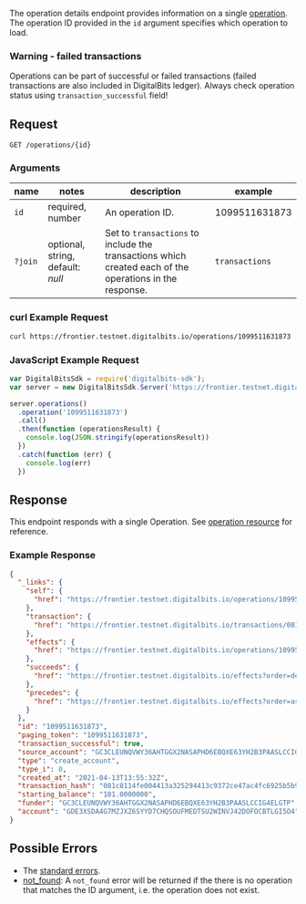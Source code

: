 The operation details endpoint provides information on a single
[operation](https://developers.digitalbits.io/reference/go/services/frontier/internal/docs/reference/resources/operation). The operation ID provided in the `id` argument specifies
which operation to load.

### Warning - failed transactions

Operations can be part of successful or failed transactions (failed transactions are also included
in DigitalBits ledger). Always check operation status using `transaction_successful` field!

## Request

```
GET /operations/{id}
```

### Arguments

| name | notes | description | example |
| ---- | ----- | ----------- | ------- |
| `id` | required, number | An operation ID. | 1099511631873 |
| `?join` | optional, string, default: _null_ | Set to `transactions` to include the transactions which created each of the operations in the response. | `transactions` |

### curl Example Request

```sh
curl https://frontier.testnet.digitalbits.io/operations/1099511631873
```

### JavaScript Example Request

```javascript
var DigitalBitsSdk = require('digitalbits-sdk');
var server = new DigitalBitsSdk.Server('https://frontier.testnet.digitalbits.io');

server.operations()
  .operation('1099511631873')
  .call()
  .then(function (operationsResult) {
    console.log(JSON.stringify(operationsResult))
  })
  .catch(function (err) {
    console.log(err)
  })
```

## Response

This endpoint responds with a single Operation.  See [operation resource](https://developers.digitalbits.io/reference/go/services/frontier/internal/docs/reference/resources/operation) for reference.

### Example Response

```json
{
  "_links": {
    "self": {
      "href": "https://frontier.testnet.digitalbits.io/operations/1099511631873"
    },
    "transaction": {
      "href": "https://frontier.testnet.digitalbits.io/transactions/081c8114fe004413a325294413c9372ce47ac4fc6925b5b994d80f854e0bddf9"
    },
    "effects": {
      "href": "https://frontier.testnet.digitalbits.io/operations/1099511631873/effects"
    },
    "succeeds": {
      "href": "https://frontier.testnet.digitalbits.io/effects?order=desc&cursor=1099511631873"
    },
    "precedes": {
      "href": "https://frontier.testnet.digitalbits.io/effects?order=asc&cursor=1099511631873"
    }
  },
  "id": "1099511631873",
  "paging_token": "1099511631873",
  "transaction_successful": true,
  "source_account": "GC3CLEUNQVWY36AHTGGX2NASAPHD6EBQXE63YH2B3PAASLCCIG4ELGTP",
  "type": "create_account",
  "type_i": 0,
  "created_at": "2021-04-13T13:55:32Z",
  "transaction_hash": "081c8114fe004413a325294413c9372ce47ac4fc6925b5b994d80f854e0bddf9",
  "starting_balance": "101.0000000",
  "funder": "GC3CLEUNQVWY36AHTGGX2NASAPHD6EBQXE63YH2B3PAASLCCIG4ELGTP",
  "account": "GDE3XSDA4G7MZJXZ6SYYD7CHQSOUFMEDTSU2WINVJ42DOFOCBTLGI5O4"
}

```

## Possible Errors

- The [standard errors](https://developers.digitalbits.io/reference/go/services/frontier/internal/docs/reference/errors#standard-errors).
- [not_found](https://developers.digitalbits.io/reference/go/services/frontier/internal/docs/reference/errors/not-found): A `not_found` error will be returned if the
  there is no operation that matches the ID argument, i.e. the operation does not exist.
